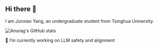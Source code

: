 ## Hi there 👋

<!--
**yangjunx21/yangjunx21** is a ✨ _special_ ✨ repository because its `README.md` (this file) appears on your GitHub profile.

Here are some ideas to get you started:

- 🔭 I’m currently working on ...
- 🌱 I’m currently learning ...
- 👯 I’m looking to collaborate on ...
- 🤔 I’m looking for help with ...
- 💬 Ask me about ...
- 📫 How to reach me: ...
- 😄 Pronouns: ...
- ⚡ Fun fact: ...
-->
I am Junxiao Yang, an undergraduate student from Tsinghua University.

![Anurag's GitHub stats](https://github-readme-stats-2-opal.vercel.app/api?username=yangjunx21&count_private=true&layout=compact)

🔭 I’m currently working on LLM safety and alignment
